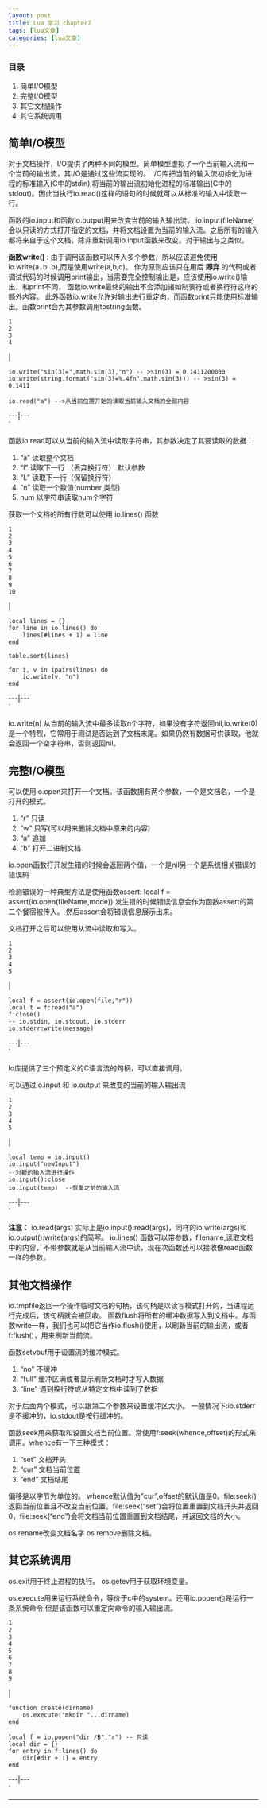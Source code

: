```yaml
---
layout: post
title: Lua 学习 chapter7  
tags: [lua文章]
categories: [lua文章]
---
```

### 目录

  1. 简单I/O模型
  2. 完整I/O模型
  3. 其它文档操作
  4. 其它系统调用

## 简单I/O模型

对于文档操作，I/O提供了两种不同的模型。简单模型虚拟了一个当前输入流和一个当前的输出流，其I/O是通过这些流实现的。
I/O库把当前的输入流初始化为进程的标准输入(C中的stdin),将当前的输出流初始化进程的标准输出(C中的stdout)。因此当执行io.read()这样的语句的时候就可以从标准的输入中读取一行。

函数的io.input和函数io.output用来改变当前的输入输出流。
io.input(fileName)会以只读的方式打开指定的文档，并将文档设置为当前的输入流。之后所有的输入都将来自于这个文档，除非重新调用io.input函数来改变。对于输出与之类似。

**函数write()** : 由于调用该函数可以传入多个参数，所以应该避免使用io.write(a..b..b),而是使用write(a,b,c)。
作为原则应该只在用后 **即弃** 的代码或者调试代码的时候调用print输出，当需要完全控制输出是，应该使用io.write()输出，和print不同，
函数io.write最终的输出不会添加诸如制表符或者换行符这样的额外内容。
此外函数io.write允许对输出进行重定向，而函数print只能使用标准输出。函数print会为其参数调用tostring函数。

    
    
    1
    2
    3
    4
    

|

    
    
    io.write("sin(3)=",math.sin(3),"n") -- >sin(3) = 0.1411200080
    io.write(string.format("sin(3)=%.4fn",math.sin(3))) -- >sin(3) = 0.1411
    
    io.read("a") -->从当前位置开始的读取当前输入文档的全部内容
      
  
---|---  
`

函数io.read可以从当前的输入流中读取字符串，其参数决定了其要读取的数据：

  1. “a” 读取整个文档
  2. “l” 读取下一行 （丢弃换行符） 默认参数
  3. “L” 读取下一行（保留换行符）
  4. “n” 读取一个数值(number 类型)
  5. num 以字符串读取num个字符

获取一个文档的所有行数可以使用 io.lines() 函数

    
    
    1
    2
    3
    4
    5
    6
    7
    8
    9
    10
    

|

    
    
    local lines = {}
    for line in io.lines() do
        lines[#lines + 1] = line
    end
    
    table.sort(lines)
    
    for i, v in ipairs(lines) do
        io.write(v, "n")
    end
      
  
---|---  
`

io.write(n)
从当前的输入流中最多读取n个字符，如果没有字符返回nil,io.write(0)是一个特烈，它常用于测试是否达到了文档末尾。如果仍然有数据可供读取，他就会返回一个空字符串，否则返回nil。

## 完整I/O模型

可以使用io.open来打开一个文档。该函数拥有两个参数，一个是文档名，一个是打开的模式。

  1. “r” 只读
  2. “w” 只写(可以用来删除文档中原来的内容)
  3. “a” 追加
  4. “b” 打开二进制文档

io.open函数打开发生错的时候会返回两个值，一个是nil另一个是系统相关错误的错误码

检测错误的一种典型方法是使用函数assert: local f = assert(io.open(fileName,mode))
发生错的时候错误信息会作为函数assert的第二个餐宿被传入。 然后assert会将错误信息展示出来。

文档打开之后可以使用从流中读取和写入。

    
    
    1
    2
    3
    4
    5
    

|

    
    
    local f = assert(io.open(file,"r"))
    local t = f:read("a")
    f:close()
    -- io.stdin, io.stdout, io.stderr
    io.stderr:write(message)
      
  
---|---  
`

Io库提供了三个预定义的C语言流的句柄，可以直接调用。

可以通过io.input 和 io.output 来改变的当前的输入输出流

    
    
    1
    2
    3
    4
    5
    

|

    
    
    local temp = io.input()
    io.input("newInput")
    --对新的输入流进行操作
    io.input():close
    io.input(temp)  --恢复之前的输入流
      
  
---|---  
`

**注意：** io.read(args)
实际上是io.input():read(args)，同样的io.write(args)和io.output():write(args)的简写。
io.lines() 函数可以带参数，filename,读取文档中的内容，不带参数就是从当前输入流中读，现在次函数还可以接收像read函数一样的参数。

## 其他文档操作

io.tmpfile返回一个操作临时文档的句柄，该句柄是以读写模式打开的，当进程运行完成后，该句柄就会被回收。
函数flush将所有的缓冲数据写入到文档中。与函数write一样，我们也可以把它当作io.flush()使用，以刷新当前的输出流，或者f:flush()，用来刷新当前流。

函数setvbuf用于设置流的缓冲模式。

  1. “no” 不缓冲
  2. “full” 缓冲区满或者显示刷新文档时才写入数据
  3. “line” 遇到换行符或从特定文档中读到了数据

对于后面两个模式，可以跟第二个参数来设置缓冲区大小。 一般情况下:io.stderr 是不缓冲的，io.stdout是按行缓冲的。

函数seek用来获取和设置文档当前位置。常使用f:seek(whence,offset)的形式来调用。whence有一下三种模式：

  1. “set” 文档开头
  2. “cur” 文档当前位置
  3. “end” 文档结尾

偏移是以字节为单位的。 whence默认值为”cur”,offset的默认值是0。file:seek()
返回当前位置且不改变当前位置。file:seek(“set”)会将位置重置到文档开头并返回0，file:seek(“end”)会将文档当前位置重置到文档结尾，并返回文档的大小。

os.rename改变文档名字 os.remove删除文档。

## 其它系统调用

os.exit用于终止进程的执行。 os.getev用于获取环境变量。

os.execute用来运行系统命令，等价于c中的system。还用io.popen也是运行一条系统命令,但是该函数可以重定向命令的输入输出流。

    
    
    1
    2
    3
    4
    5
    6
    7
    8
    9
    

|

    
    
    function create(dirname)
    	os.execute("mkdir "...dirname)
    end
    
    local f = io.popen("dir /B","r") -- 只读
    local dir = {}
    for entry in f:lines() do
    	dir[#dir + 1] = entry
    end
      
  
---|---  
`

* * *